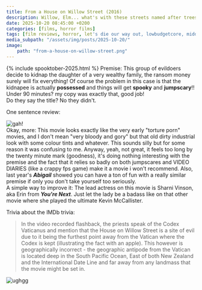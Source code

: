 ```yaml
---
title: From a House on Willow Street (2016)
description: Willow, Elm... what's with these streets named after trees?!
date: 2025-10-20 08:45:00 +0200
categories: [films, horror films]
tags: [film reviews, horror, let's die our way out, lowbudgetcore, middleofnowherecore, satanic panic, why would you touch that, spooktober 2025, they don't say the title]
media_subpath: "/assets/img/posts/2025-10-20/"
image:
    path: "from-a-house-on-willow-street.png"
---
```

{% include spooktober-2025.html %}
<span class="reviewsection">Premise:</span> This group of evildoers decide to kidnap the daughter of a very wealthy family, the ransom money surely will fix everything! Of course the problem in this case is that the kidnapee is actually **possessed** and things will get **spooky** and **jumpscary**!!<br/>
<span class="reviewsection">Under 90 minutes?</span> my copy was exactly that, good job!<br/>
<span class="reviewsection">Do they say the title?</span> No they didn't.

<span class="reviewsection">One sentence review:</span>

![gah!](jumpscare.gif)<br/>
<span class="reviewsection">Okay, more:</span> This movie looks exactly like the very early "torture porn" movies, and I don't mean "very bloody and gory" but that old dirty industrial look with some colour tints and whatever. This sounds silly but for some reason it was confusing to me. Anyway, yeah, not great, it feels too long by the twenty minute mark (goodness), it's doing nothing interesting with the premise and the fact that it relies so badly on both jumpscares and VIDEO DIARIES (like a crappy fps game) make it a movie i won't recommend. Also, last year's ***Abigail*** showed you can have a ton of fun with a really similar premise if only you don't take yourself too seriously.<br/>
<span class="reviewsection">A simple way to improve it:</span> The lead actress on this movie is Sharni Vinson, aka Erin from ***You're Next***. Just let the lady be a badass like on that other movie where she played the ultimate Kevin McCallister.

<span class="reviewsection">Trivia about the IMDb trivia:</span>
> In the video recorded flashback, the priests speak of the Codex Vaticanus and mention that the House on Willow Street is a site of evil due to it being the furthest point away from the Vatican where the Codex is kept (illustrating the fact with an apple). This however is geographically incorrect - the geographic antipode from the Vatican is located deep in the South Pacific Ocean, East of both New Zealand and the International Date Line and far away from any landmass that the movie might be set in.

![ughgg](onlyyou.gif)
